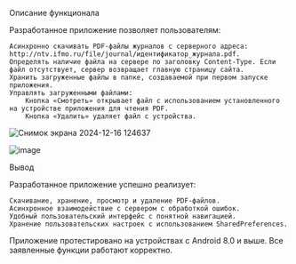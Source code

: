 Описание функционала

Разработанное приложение позволяет пользователям:

    Асинхронно скачивать PDF-файлы журналов с серверного адреса: http://ntv.ifmo.ru/file/journal/идентификатор_журнала.pdf.
    Определять наличие файла на сервере по заголовку Content-Type. Если файл отсутствует, сервер возвращает главную страницу сайта.
    Хранить загруженные файлы в папке, создаваемой при первом запуске приложения.
    Управлять загруженными файлами:
        Кнопка «Смотреть» открывает файл с использованием установленного на устройстве приложения для чтения PDF.
        Кнопка «Удалить» удаляет файл с устройства.
![Снимок экрана 2024-12-16 124637](https://github.com/user-attachments/assets/fb07c9b5-c112-42d9-a624-cc6da3645806)

![image](https://github.com/user-attachments/assets/b8533dfc-67bd-42e0-9252-e3a599aa54f1)

Вывод

Разработанное приложение успешно реализует:

    Скачивание, хранение, просмотр и удаление PDF-файлов.
    Асинхронное взаимодействие с сервером с обработкой ошибок.
    Удобный пользовательский интерфейс с понятной навигацией.
    Хранение пользовательских настроек с использованием SharedPreferences.

Приложение протестировано на устройствах с Android 8.0 и выше. Все заявленные функции работают корректно.
